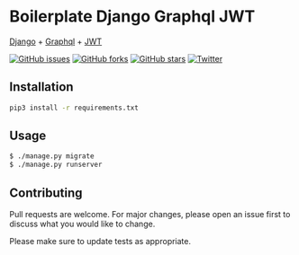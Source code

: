 # Boilerplate Django Graphql JWT

[Django](https://docs.djangoproject.com/en/3.0/) + [Graphql](https://docs.graphene-python.org/projects/django/en/latest/tutorial-plain/) + [JWT](https://github.com/flavors/django-graphql-jwt)

[![GitHub issues](https://img.shields.io/github/issues/flashscript/boilerplate-django-graphql-jwt?style=flat-square)](https://github.com/flashscript/boilerplate-django-graphql-jwt/issues)
[![GitHub forks](https://img.shields.io/github/forks/flashscript/boilerplate-django-graphql-jwt?style=flat-square)](https://github.com/flashscript/boilerplate-django-graphql-jwt/network)
[![GitHub stars](https://img.shields.io/github/stars/flashscript/boilerplate-django-graphql-jwt?style=flat-square)](https://github.com/flashscript/boilerplate-django-graphql-jwt/stargazers)
[![Twitter](https://img.shields.io/twitter/url?style=social&url=https%3A%2F%2Ftwitter.com%2FRuben_Boot)](https://twitter.com/intent/tweet?text=Wow:&@Ruben_Boot&url=https%3A%2F%2Fgithub.com%2Fflashscript%2Fboilerplate-django-graphql-jwt)

## Installation
```bash
pip3 install -r requirements.txt
```

## Usage

```bash
$ ./manage.py migrate
$ ./manage.py runserver
```

## Contributing
Pull requests are welcome. For major changes, please open an issue first to discuss what you would like to change.

Please make sure to update tests as appropriate.
